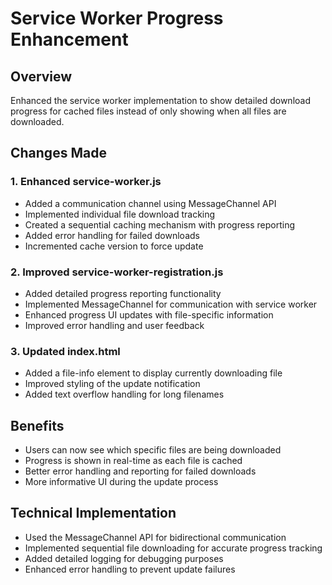 # Service Worker Progress Enhancement

## Overview
Enhanced the service worker implementation to show detailed download progress for cached files instead of only showing when all files are downloaded.

## Changes Made

### 1. Enhanced service-worker.js
- Added a communication channel using MessageChannel API
- Implemented individual file download tracking
- Created a sequential caching mechanism with progress reporting
- Added error handling for failed downloads
- Incremented cache version to force update

### 2. Improved service-worker-registration.js
- Added detailed progress reporting functionality
- Implemented MessageChannel for communication with service worker
- Enhanced progress UI updates with file-specific information
- Improved error handling and user feedback

### 3. Updated index.html
- Added a file-info element to display currently downloading file
- Improved styling of the update notification
- Added text overflow handling for long filenames

## Benefits
- Users can now see which specific files are being downloaded
- Progress is shown in real-time as each file is cached
- Better error handling and reporting for failed downloads
- More informative UI during the update process

## Technical Implementation
- Used the MessageChannel API for bidirectional communication
- Implemented sequential file downloading for accurate progress tracking
- Added detailed logging for debugging purposes
- Enhanced error handling to prevent update failures